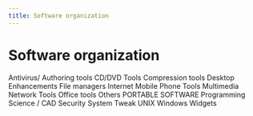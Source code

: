 ```yaml
---
title: Software organization
---
```

# Software organization

Antivirus/
Authoring tools
CD/DVD Tools
Compression tools
Desktop Enhancements
File managers
Internet
Mobile Phone Tools
Multimedia
Network Tools
Office tools
Others
PORTABLE SOFTWARE
Programming
Science / CAD
Security
System
Tweak
UNIX
Windows Widgets
